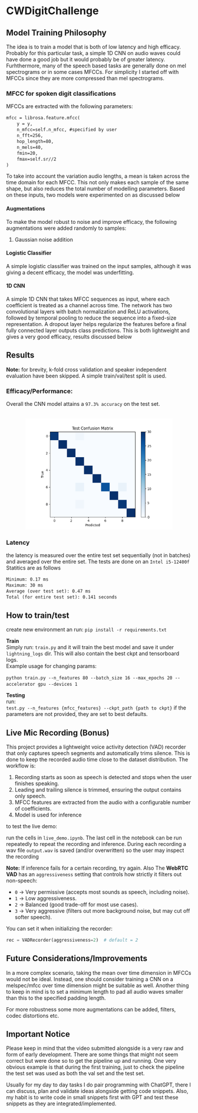 # CWDigitChallenge

## Model Training Philosophy

The idea is to train a model that is both of low latency and high efficacy. Probably for this particular task, a simple 1D CNN on audio waves could have done a good job but it would probably be of greater latency. Furhthermore, many of the speech based tasks are generally done on mel spectrograms or in some cases MFCCs. For simplicity I started off with MFCCs since they are more compressed than mel spectrograms.

### MFCC for spoken digit classifications
MFCCs are extracted with the following parameters:<br>
```
mfcc = librosa.feature.mfcc(
    y = y,
    n_mfcc=self.n_mfcc, #specified by user
    n_fft=256,
    hop_length=80,
    n_mels=40,   
    fmin=20,
    fmax=self.sr//2
)
```
To take into account the  variation audio lengths, a mean is taken across the time domain for each MFCC. This not only makes each sample of the same shape, but also reduces the total number of modelling parameters. Based on these inputs, two models were experimented on as discussed below 

#### Augmentations

To make the model robust to noise and improve efficacy, the following augmentations were added randomly to samples:

1. Gaussian noise addition


#### Logistic Classifier
A simple logistic classifier was trained on the input samples, although it was giving a decent efficacy, the model was underfitting.

#### 1D CNN
A simple 1D CNN that takes MFCC sequences as input, where each coefficient is treated as a channel across time. The network has two convolutional layers with batch normalization and ReLU activations, followed by temporal pooling to reduce the sequence into a fixed-size representation. A dropout layer helps regularize the features before a final fully connected layer outputs class predictions. This is both lightweight and gives a very good efficacy, results discussed below

## Results

**Note:** for brevity, k-fold cross validation and speaker independent evaluation have been skipped. A simple train/val/test split is used.

### Efficacy/Performance:
Overall the CNN model attains a ```97.3% accuracy``` on the test set. <br><br>

<p align="center">
  <img src="logs/best-cnn-mfcc/confusion_matrix.png" alt="Confusion Matrix" width="400"/>
</p>

### Latency
the latency is measured over the entire test set sequentially (not in batches) and averaged over the entire set. The tests are done on an ```Intel i5-12400f``` Statitics are as follows
```
Minimum: 0.17 ms
Maximum: 30 ms
Average (over test set): 0.47 ms
Total (for entire test set): 0.141 seconds
```


## How to train/test
create new environment an run:
```pip install -r requirements.txt```

**Train**<br>
Simply run: ```train.py``` and it will train the best model and save it under ```lightning_logs``` dir. This will also contain the best ckpt and tensorboard logs.<br> Example usage for changing params: 

```python train.py --n_features 80 --batch_size 16 --max_epochs 20 --accelerator gpu --devices 1```


**Testing**<br>
run:<br>
```test.py --n_features {mfcc_features} --ckpt_path {path to ckpt}```
if the parameters are not provided, they are set to best defaults. 

## Live Mic Recording (Bonus)
This project provides a lightweight voice activity detection (VAD) recorder that only captures speech segments and automatically trims silence. This is done to keep the recorded audio time close to the dataset distribution. The workflow is:<br>

1. Recording starts as soon as speech is detected and stops when the user finishes speaking.
2. Leading and trailing silence is trimmed, ensuring the output contains only speech.
3. MFCC features are extracted from the audio with a configurable number of coefficients.
4. Model is used for inference

to test the live demo:

run the cells in ```live_demo.ipynb```. The last cell in the notebook can be run repeatedly to repeat the recording and inference. During each recording a wav file ```output.wav``` is saved (and/or overwritten) so the user may inspect the recording

**Note:** If inference fails for a certain recording, try again. Also The **WebRTC VAD** has an `aggressiveness` setting that controls how strictly it filters out non-speech:

- `0` → Very permissive (accepts most sounds as speech, including noise).  
- `1` → Low aggressiveness.  
- `2` → Balanced (good trade-off for most use cases).  
- `3` → Very aggressive (filters out more background noise, but may cut off softer speech).  

You can set it when initializing the recorder:
```python
rec = VADRecorder(aggressiveness=2)  # default = 2
```


## Future Considerations/Improvements

In a more complex scenario, taking the mean over time dimension in MFCCs would not be ideal. Instead, one should consider training a CNN on a melspec/mfcc over time dimension might be suitable as well. Another thing to keep in mind is to set a minimum length to pad all audio waves smaller than this to the specified padding length.<br>

For more robustness some more augmentations can be added, filters, codec distortions etc.



## Important Notice
Please keep in mind that the video submitted alongside is a very raw and form of early development. There are some things that might not seem correct but were done so to get the pipeline up and running. One very obvious example is that during the first training, just to check the pipeline the test set was used as both the val set and the test set.

Usually for my day to day tasks I do pair programming with ChatGPT, there I can discuss, plan and validate ideas alongside getting code snippets. Also, my habit is to write code in small snippets first with GPT and test these snippets as they are integrated/implemented. 

